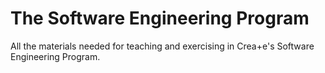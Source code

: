 # The Software Engineering Program

All the materials needed for teaching and exercising in Crea+e's Software Engineering Program.
